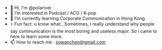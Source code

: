 - 👋 Hi, I’m @polariver
- 👀 I’m interested in Podcast / ACG / K-pop
- 🌱 I’m currently learning Corporate Communication in Hong Kong. 
- ⚡ Fun fact: u know what...Sometimes, i really understand why people say communication is the most boring and useless major. So i came to here to learn some more.
- 📫 How to reach me : sowanchen@gmail.com

<!---
polariver/polariver is a ✨ special ✨ repository because its `README.md` (this file) appears on your GitHub profile.
You can click the Preview link to take a look at your changes.
--->
